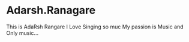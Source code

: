 # Adarsh.Ranagare
This is AdaRsh Rangare
I Love Singing so muc
My passion is Music and Only music...
